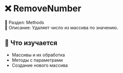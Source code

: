 # ❌ RemoveNumber

📁 Раздел: Methods  
📘 Описание: Удаляет число из массива по значению.

## 🧠 Что изучается
- Массивы и их обработка  
- Методы с параметрами  
- Создание нового массива
